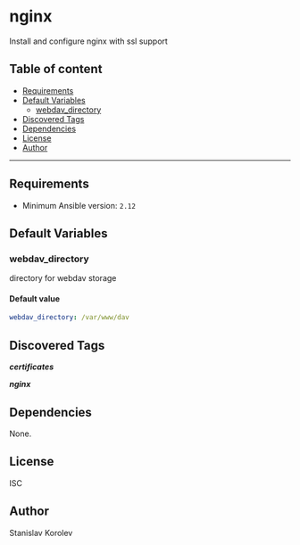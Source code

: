 # nginx

Install and configure nginx with ssl support

## Table of content

- [Requirements](#requirements)
- [Default Variables](#default-variables)
  - [webdav_directory](#webdav_directory)
- [Discovered Tags](#discovered-tags)
- [Dependencies](#dependencies)
- [License](#license)
- [Author](#author)

---

## Requirements

- Minimum Ansible version: `2.12`

## Default Variables

### webdav_directory

directory for webdav storage

#### Default value

```YAML
webdav_directory: /var/www/dav
```

## Discovered Tags

**_certificates_**

**_nginx_**


## Dependencies

None.

## License

ISC

## Author

Stanislav Korolev
